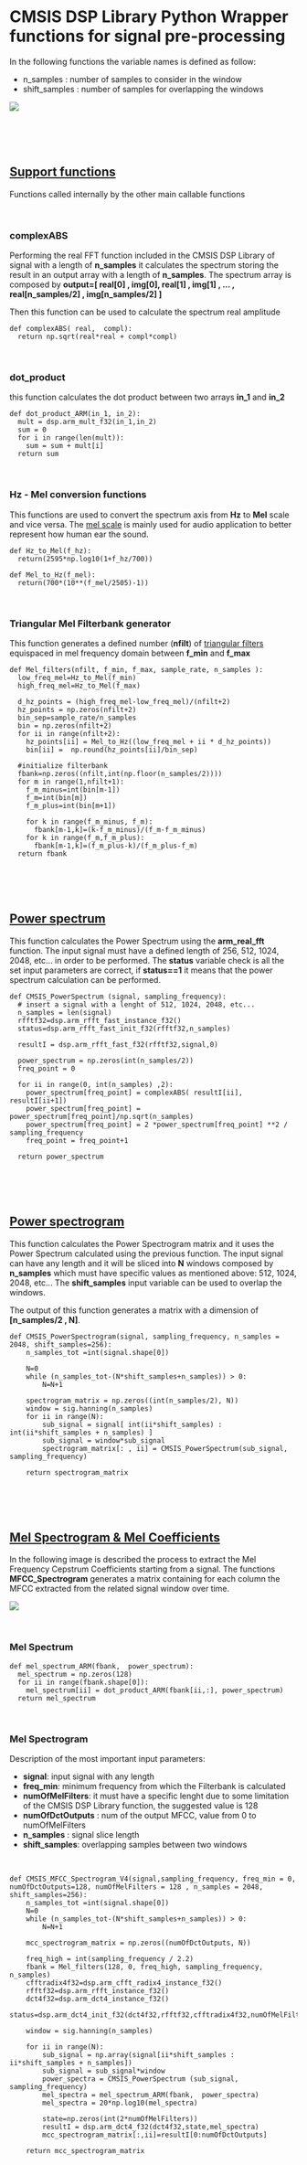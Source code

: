 # CMSIS DSP Library Python Wrapper functions for signal pre-processing

In the following functions the variable names is defined as follow:

- n_samples : number of samples to consider in the window
- shift_samples : number of samples for overlapping the windows


![](signal_example.png)


<br>
<br>
<br>

## <ins>Support functions</ins>

Functions called internally by the other main callable functions

<br>

### complexABS

Performing the real FFT function included in the CMSIS DSP Library of signal with a length of **n_samples** it calculates the spectrum storing the result in an output array with a length of **n_samples**. 
The spectrum array is composed by **output=[ real[0] , img[0], real[1] , img[1] , ... , real[n_samples/2] , img[n_samples/2] ]**

Then this function can be used to calculate the spectrum real amplitude

```{python}
def complexABS( real,  compl):
  return np.sqrt(real*real + compl*compl)
```

<br>

### dot_product

this function calculates the dot product between two arrays **in_1** and **in_2**

```{python}
def dot_product_ARM(in_1, in_2):
  mult = dsp.arm_mult_f32(in_1,in_2)
  sum = 0
  for i in range(len(mult)):
    sum = sum + mult[i]
  return sum
```


<br>

### Hz -  Mel conversion functions

This functions are used to convert the spectrum axis from **Hz** to **Mel** scale and vice versa. The [mel scale](https://en.wikipedia.org/wiki/Mel_scale) is mainly used for audio application to better represent how human ear the sound.

```{python}
def Hz_to_Mel(f_hz):
  return(2595*np.log10(1+f_hz/700))

def Mel_to_Hz(f_mel):
  return(700*(10**(f_mel/2505)-1))
```

<br>

### Triangular Mel Filterbank generator

This function generates a defined number (**nfilt**) of [triangular filters](https://www.google.it/url?sa=i&url=https%3A%2F%2Flabrosa.ee.columbia.edu%2Fdoc%2FHTKBook21%2Fnode54.html&psig=AOvVaw0odKO6IQZWe4YaS7oiqVGh&ust=1651653732868000&source=images&cd=vfe&ved=0CAwQjRxqFwoTCNiCkOn3wvcCFQAAAAAdAAAAABAJ) equispaced in mel frequency domain between **f_min** and **f_max**


```{python}
def Mel_filters(nfilt, f_min, f_max, sample_rate, n_samples ):
  low_freq_mel=Hz_to_Mel(f_min)
  high_freq_mel=Hz_to_Mel(f_max)

  d_hz_points = (high_freq_mel-low_freq_mel)/(nfilt+2)
  hz_points = np.zeros(nfilt+2)
  bin_sep=sample_rate/n_samples
  bin = np.zeros(nfilt+2)
  for ii in range(nfilt+2):
    hz_points[ii] = Mel_to_Hz((low_freq_mel + ii * d_hz_points))
    bin[ii] =  np.round(hz_points[ii]/bin_sep)

  #initialize filterbank
  fbank=np.zeros((nfilt,int(np.floor(n_samples/2))))
  for m in range(1,nfilt+1):
    f_m_minus=int(bin[m-1])
    f_m=int(bin[m])
    f_m_plus=int(bin[m+1])

    for k in range(f_m_minus, f_m):
      fbank[m-1,k]=(k-f_m_minus)/(f_m-f_m_minus)
    for k in range(f_m,f_m_plus):
      fbank[m-1,k]=(f_m_plus-k)/(f_m_plus-f_m)
  return fbank
```


<br>
<br>
<br>

## <ins>Power spectrum</ins>

This function calculates the Power Spectrum using the **arm_real_fft** function. The input signal must have a defined length of 256, 512, 1024, 2048, etc... in order to be performed. The **status** variable check is all the set input parameters are correct, if **status==1** it means that the power spectrum calculation can be performed.


```{python}
def CMSIS_PowerSpectrum (signal, sampling_frequency):
  # insert a signal with a lenght of 512, 1024, 2048, etc... 
  n_samples = len(signal)
  rfftf32=dsp.arm_rfft_fast_instance_f32()
  status=dsp.arm_rfft_fast_init_f32(rfftf32,n_samples)

  resultI = dsp.arm_rfft_fast_f32(rfftf32,signal,0)

  power_spectrum = np.zeros(int(n_samples/2))
  freq_point = 0

  for ii in range(0, int(n_samples) ,2):
    power_spectrum[freq_point] = complexABS( resultI[ii],  resultI[ii+1])
    power_spectrum[freq_point] = power_spectrum[freq_point]/np.sqrt(n_samples)
    power_spectrum[freq_point] = 2 *power_spectrum[freq_point] **2 / sampling_frequency
    freq_point = freq_point+1

  return power_spectrum
```

<br>
<br>
<br>

## <ins>Power spectrogram</ins>

This function calculates the Power Spectrogram matrix and it uses the Power Spectrum calculated using the previous function. The input signal can have any length and it will be sliced into **N** windows composed by **n_samples** which must have specific values as mentioned above: 512, 1024, 2048, etc...
The **shift_samples** input variable can be used to overlap the windows.

The output of this function generates a matrix with a dimension of **[n_samples/2 , N]**.

```{python}
def CMSIS_PowerSpectrogram(signal, sampling_frequency, n_samples = 2048, shift_samples=256):
    n_samples_tot =int(signal.shape[0])

    N=0
    while (n_samples_tot-(N*shift_samples+n_samples)) > 0:
        N=N+1

    spectrogram_matrix = np.zeros((int(n_samples/2), N))
    window = sig.hanning(n_samples)
    for ii in range(N):
        sub_signal = signal[ int(ii*shift_samples) : int(ii*shift_samples + n_samples) ]
        sub_signal = window*sub_signal
        spectrogram_matrix[: , ii] = CMSIS_PowerSpectrum(sub_signal, sampling_frequency)
    
    return spectrogram_matrix
```

<br>
<br>
<br>

## <ins>Mel Spectrogram & Mel Coefficients</ins>

In the following image is described the process to extract the Mel Frequency Cepstrum Coefficients starting from a signal. The functions **MFCC_Spectrogram** generates a matrix containing for each column the MFCC extracted from the related signal window over time. 

![](MFCC-feature-extraction.png)


<br>

### Mel Spectrum

```{python}
def mel_spectrum_ARM(fbank,  power_spectrum):
  mel_spectrum = np.zeros(128)
  for ii in range(fbank.shape[0]):
    mel_spectrum[ii] = dot_product_ARM(fbank[ii,:], power_spectrum)  
  return mel_spectrum
```

<br>

### Mel Spectrogram

Description of the most important input parameters:

- **signal**: input signal with any length 
- **freq_min**: minimum frequency from which the Filterbank is calculated
- **numOfMelFilters**: it must have a specific lenght due to some limitation of the CMSIS DSP Library function, the suggested value is 128
- **numOfDctOutputs** : num of the output MFCC, value from 0 to numOfMelFilters
- **n_samples** : signal slice length
- **shift_samples**: overlapping samples between two windows

<br>

```{python}
def CMSIS_MFCC_Spectrogram_V4(signal,sampling_frequency, freq_min = 0, numOfDctOutputs=128, numOfMelFilters = 128 , n_samples = 2048, shift_samples=256):
    n_samples_tot =int(signal.shape[0])
    N=0
    while (n_samples_tot-(N*shift_samples+n_samples)) > 0:
        N=N+1

    mcc_spectrogram_matrix = np.zeros((numOfDctOutputs, N))
    
    freq_high = int(sampling_frequency / 2.2)
    fbank = Mel_filters(128, 0, freq_high, sampling_frequency, n_samples)
    cfftradix4f32=dsp.arm_cfft_radix4_instance_f32()
    rfftf32=dsp.arm_rfft_instance_f32()
    dct4f32=dsp.arm_dct4_instance_f32()
    status=dsp.arm_dct4_init_f32(dct4f32,rfftf32,cfftradix4f32,numOfMelFilters,int(numOfMelFilters/2),0.125)

    window = sig.hanning(n_samples)

    for ii in range(N):
        sub_signal = np.array(signal[ii*shift_samples : ii*shift_samples + n_samples])
        sub_signal = sub_signal*window
        power_spectra = CMSIS_PowerSpectrum (sub_signal, sampling_frequency)
        mel_spectra = mel_spectrum_ARM(fbank,  power_spectra)
        mel_spectra = 20*np.log10(mel_spectra)

        state=np.zeros(int(2*numOfMelFilters))
        resultI = dsp.arm_dct4_f32(dct4f32,state,mel_spectra)
        mcc_spectrogram_matrix[:,ii]=resultI[0:numOfDctOutputs]

    return mcc_spectrogram_matrix
```